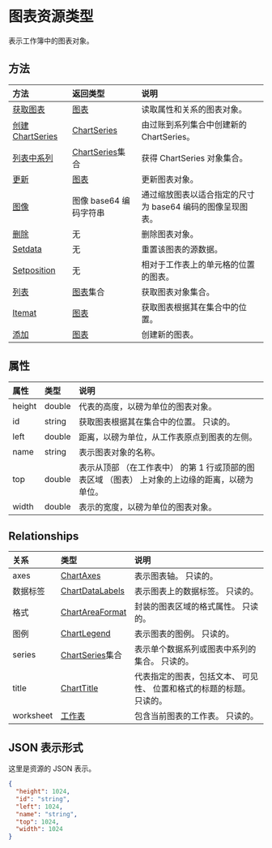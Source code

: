 # <a name="chart-resource-type"></a>图表资源类型

表示工作簿中的图表对象。


## <a name="methods"></a>方法

| 方法           | 返回类型    |说明|
|:---------------|:--------|:----------|
|[获取图表](../api/chart_get.md) | [图表](chart.md) |读取属性和关系的图表对象。|
|[创建 ChartSeries](../api/chart_post_series.md) |[ChartSeries](chartseries.md)| 由过账到系列集合中创建新的 ChartSeries。|
|[列表中系列](../api/chart_list_series.md) |[ChartSeries](chartseries.md)集合| 获得 ChartSeries 对象集合。|
|[更新](../api/chart_update.md) | [图表](chart.md)   |更新图表对象。 |
|[图像](../api/chart_image.md)|图像 base64 编码字符串|通过缩放图表以适合指定的尺寸为 base64 编码的图像呈现图表。|
|[删除](../api/chart_delete.md)|无|删除图表对象。|
|[Setdata](../api/chart_setdata.md)|无|重置该图表的源数据。|
|[Setposition](../api/chart_setposition.md)|无|相对于工作表上的单元格的位置的图表。|
|[列表](../api/chart_list.md) | [图表](chart.md)集合 |获取图表对象集合。 |
|[Itemat](../api/chartcollection_itemat.md)|[图表](chart.md)|获取图表根据其在集合中的位置。|
|[添加](../api/chartcollection_add.md)|[图表](chart.md)|创建新的图表。|

## <a name="properties"></a>属性
| 属性     | 类型   |说明|
|:---------------|:--------|:----------|
|height|double|代表的高度，以磅为单位的图表对象。|
|id|string|获取图表根据其在集合中的位置。 只读的。|
|left|double|距离，以磅为单位，从工作表原点到图表的左侧。|
|name|string|表示图表对象的名称。|
|top|double|表示从顶部 （在工作表中） 的第 1 行或顶部的图表区域 （图表） 上对象的上边缘的距离，以磅为单位。|
|width|double|表示的宽度，以磅为单位的图表对象。|

## <a name="relationships"></a>Relationships
| 关系 | 类型   |说明|
|:---------------|:--------|:----------|
|axes|[ChartAxes](chartaxes.md)|表示图表轴。 只读的。|
|数据标签|[ChartDataLabels](chartdatalabels.md)|表示图表上的数据标签。 只读的。|
|格式|[ChartAreaFormat](chartareaformat.md)|封装的图表区域的格式属性。 只读的。|
|图例|[ChartLegend](chartlegend.md)|表示图表的图例。 只读的。|
|series|[ChartSeries](chartseries.md)集合|表示单个数据系列或图表中系列的集合。 只读的。|
|title|[ChartTitle](charttitle.md)|代表指定的图表，包括文本、 可见性、 位置和格式的标题的标题。 只读的。|
|worksheet|[工作表](worksheet.md)|包含当前图表的工作表。 只读的。|

## <a name="json-representation"></a>JSON 表示形式

这里是资源的 JSON 表示。

<!-- {
  "blockType": "resource",
  "optionalProperties": [

  ],
  "@odata.type": "microsoft.graph.chart"
}-->

```json
{
  "height": 1024,
  "id": "string",
  "left": 1024,
  "name": "string",
  "top": 1024,
  "width": 1024
}

```

<!-- uuid: 8fcb5dbc-d5aa-4681-8e31-b001d5168d79
2015-10-25 14:57:30 UTC -->
<!-- {
  "type": "#page.annotation",
  "description": "Chart resource",
  "keywords": "",
  "section": "documentation",
  "tocPath": ""
}-->